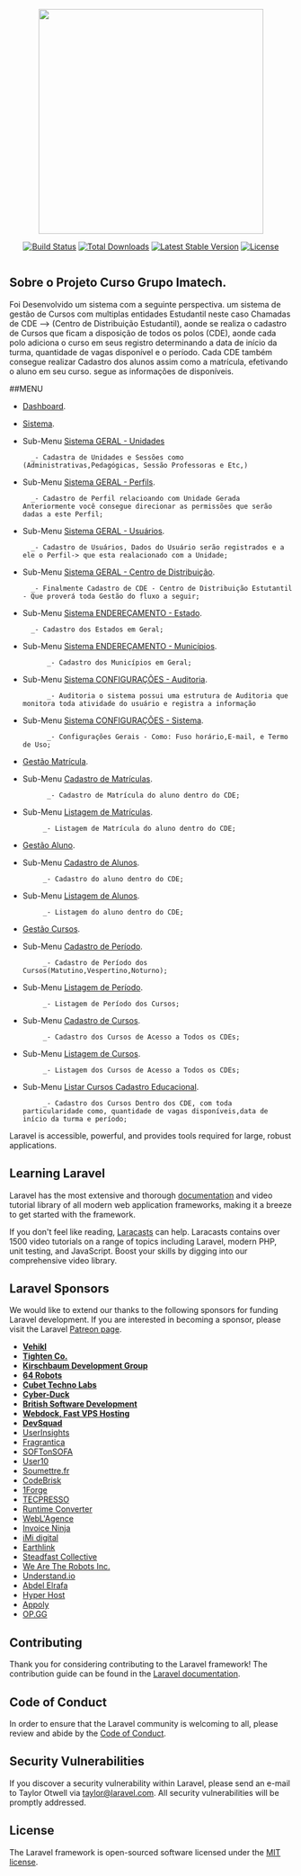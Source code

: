 <p align="center"><img src="https://res.cloudinary.com/dtfbvvkyp/image/upload/v1566331377/laravel-logolockup-cmyk-red.svg" width="400"></p>

<p align="center">
<a href="https://travis-ci.org/laravel/framework"><img src="https://travis-ci.org/laravel/framework.svg" alt="Build Status"></a>
<a href="https://packagist.org/packages/laravel/framework"><img src="https://poser.pugx.org/laravel/framework/d/total.svg" alt="Total Downloads"></a>
<a href="https://packagist.org/packages/laravel/framework"><img src="https://poser.pugx.org/laravel/framework/v/stable.svg" alt="Latest Stable Version"></a>
<a href="https://packagist.org/packages/laravel/framework"><img src="https://poser.pugx.org/laravel/framework/license.svg" alt="License"></a>
</p>


<img src="https://www.grupoimagetech.com.br/wp-content/themes/imagetech/assets/images/logo.svg" alt="">

## Sobre o Projeto Curso Grupo Imatech.

Foi Desenvolvido um sistema com a seguinte perspectiva. um sistema de gestão de Cursos com multiplas entidades Estudantil neste caso Chamadas de CDE --> (Centro de Distribuição Estudantil), aonde se realiza o cadastro de Cursos que ficam a disposição de todos os polos (CDE), aonde cada polo adiciona o curso em seus registro determinando a data de início da turma, quantidade de vagas disponível e o período. Cada CDE também consegue realizar Cadastro dos alunos assim como a matrícula, efetivando o aluno em seu curso. segue as informações de disponíveis. 

##MENU

- [Dashboard]().
- [Sistema]().
- Sub-Menu [Sistema GERAL - Unidades]() 

        _- Cadastra de Unidades e Sessões como (Administrativas,Pedagógicas, Sessão Professoras e Etc,) 
        
          
- Sub-Menu [Sistema GERAL - Perfils]().

        _- Cadastro de Perfil relacioando com Unidade Gerada Anteriormente você consegue direcionar as permissões que serão dadas a este Perfil;

- Sub-Menu [Sistema GERAL - Usuários]().
        
        _- Cadastro de Usuários, Dados do Usuário serão registrados e a ele o Perfil-> que esta realacionado com a Unidade; 

- Sub-Menu [Sistema GERAL - Centro de Distribuição]().
        
        _- Finalmente Cadastro de CDE - Centro de Distribuição Estutantil - Que proverá toda Gestão do fluxo a seguir; 

- Sub-Menu [Sistema ENDEREÇAMENTO - Estado]().

        _- Cadastro dos Estados em Geral; 

- Sub-Menu [Sistema ENDEREÇAMENTO - Municípios]().
        
            _- Cadastro dos Municípios em Geral; 

- Sub-Menu [Sistema CONFIGURAÇÕES - Auditoria]().
            
            _- Auditoria o sistema possui uma estrutura de Auditoria que monitora toda atividade do usuário e registra a informação
             
- Sub-Menu [Sistema CONFIGURAÇÕES - Sistema]().

            _- Configurações Gerais - Como: Fuso horário,E-mail, e Termo de Uso;

- [Gestão Matrícula]().
            
            
- Sub-Menu [Cadastro de Matrículas]().
            
            _- Cadastro de Matrícula do aluno dentro do CDE;
           
- Sub-Menu [Listagem de Matrículas]().
           
           _- Listagem de Matrícula do aluno dentro do CDE;
           
- [Gestão Aluno]().
- Sub-Menu [Cadastro de Alunos]().
           
           _- Cadastro do aluno dentro do CDE;
           
- Sub-Menu [Listagem de Alunos]().
           
           _- Listagem do aluno dentro do CDE;
           
- [Gestão Cursos]().
- Sub-Menu [Cadastro de Período]().
           
           _- Cadastro de Período dos Cursos(Matutino,Vespertino,Noturno);
           
- Sub-Menu [Listagem de Período]().
           
           _- Listagem de Período dos Cursos;
           
- Sub-Menu [Cadastro de Cursos]().

           _- Cadastro dos Cursos de Acesso a Todos os CDEs;
           
- Sub-Menu [Listagem de Cursos]().
           
           _- Listagem dos Cursos de Acesso a Todos os CDEs;
           
           
- Sub-Menu [Listar Cursos Cadastro Educacional]().

           _- Cadastro dos Cursos Dentro dos CDE, com toda particularidade como, quantidade de vagas disponíveis,data de início da turma e período;


Laravel is accessible, powerful, and provides tools required for large, robust applications.

## Learning Laravel

Laravel has the most extensive and thorough [documentation](https://laravel.com/docs) and video tutorial library of all modern web application frameworks, making it a breeze to get started with the framework.

If you don't feel like reading, [Laracasts](https://laracasts.com) can help. Laracasts contains over 1500 video tutorials on a range of topics including Laravel, modern PHP, unit testing, and JavaScript. Boost your skills by digging into our comprehensive video library.

## Laravel Sponsors

We would like to extend our thanks to the following sponsors for funding Laravel development. If you are interested in becoming a sponsor, please visit the Laravel [Patreon page](https://patreon.com/taylorotwell).

- **[Vehikl](https://vehikl.com/)**
- **[Tighten Co.](https://tighten.co)**
- **[Kirschbaum Development Group](https://kirschbaumdevelopment.com)**
- **[64 Robots](https://64robots.com)**
- **[Cubet Techno Labs](https://cubettech.com)**
- **[Cyber-Duck](https://cyber-duck.co.uk)**
- **[British Software Development](https://www.britishsoftware.co)**
- **[Webdock, Fast VPS Hosting](https://www.webdock.io/en)**
- **[DevSquad](https://devsquad.com)**
- [UserInsights](https://userinsights.com)
- [Fragrantica](https://www.fragrantica.com)
- [SOFTonSOFA](https://softonsofa.com/)
- [User10](https://user10.com)
- [Soumettre.fr](https://soumettre.fr/)
- [CodeBrisk](https://codebrisk.com)
- [1Forge](https://1forge.com)
- [TECPRESSO](https://tecpresso.co.jp/)
- [Runtime Converter](http://runtimeconverter.com/)
- [WebL'Agence](https://weblagence.com/)
- [Invoice Ninja](https://www.invoiceninja.com)
- [iMi digital](https://www.imi-digital.de/)
- [Earthlink](https://www.earthlink.ro/)
- [Steadfast Collective](https://steadfastcollective.com/)
- [We Are The Robots Inc.](https://watr.mx/)
- [Understand.io](https://www.understand.io/)
- [Abdel Elrafa](https://abdelelrafa.com)
- [Hyper Host](https://hyper.host)
- [Appoly](https://www.appoly.co.uk)
- [OP.GG](https://op.gg)

## Contributing

Thank you for considering contributing to the Laravel framework! The contribution guide can be found in the [Laravel documentation](https://laravel.com/docs/contributions).

## Code of Conduct

In order to ensure that the Laravel community is welcoming to all, please review and abide by the [Code of Conduct](https://laravel.com/docs/contributions#code-of-conduct).

## Security Vulnerabilities

If you discover a security vulnerability within Laravel, please send an e-mail to Taylor Otwell via [taylor@laravel.com](mailto:taylor@laravel.com). All security vulnerabilities will be promptly addressed.

## License

The Laravel framework is open-sourced software licensed under the [MIT license](https://opensource.org/licenses/MIT).
